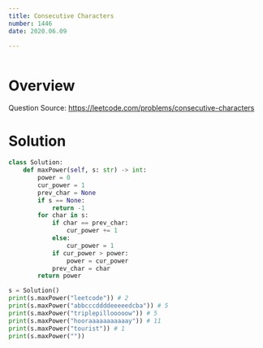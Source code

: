 ```yaml
---
title: Consecutive Characters
number: 1446
date: 2020.06.09

---
```


```toc

```

# Overview

Question Source: https://leetcode.com/problems/consecutive-characters

# Solution

```python
class Solution:
    def maxPower(self, s: str) -> int:
        power = 0
        cur_power = 1
        prev_char = None
        if s == None:
            return -1
        for char in s:
            if char == prev_char:
                cur_power += 1
            else:
                cur_power = 1
            if cur_power > power:
                power = cur_power
            prev_char = char
        return power

s = Solution()
print(s.maxPower("leetcode")) # 2
print(s.maxPower("abbcccddddeeeeedcba")) # 5
print(s.maxPower("triplepillooooow")) # 5
print(s.maxPower("hooraaaaaaaaaaay")) # 11
print(s.maxPower("tourist")) # 1
print(s.maxPower(""))
```
